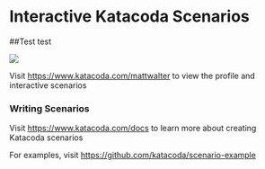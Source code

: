 # Interactive Katacoda Scenarios
##Test test

[![](http://shields.katacoda.com/katacoda/mattwalter/count.svg)](https://www.katacoda.com/mattwalter "Get your profile on Katacoda.com")

Visit https://www.katacoda.com/mattwalter to view the profile and interactive scenarios

### Writing Scenarios
Visit https://www.katacoda.com/docs to learn more about creating Katacoda scenarios

For examples, visit https://github.com/katacoda/scenario-example

